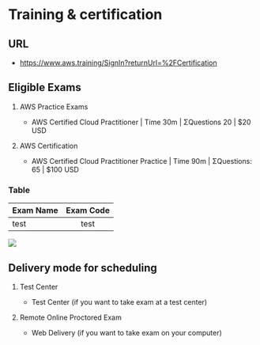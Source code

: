 # Training & certification

## URL
* https://www.aws.training/SignIn?returnUrl=%2FCertification

## Eligible Exams
1) AWS Practice Exams
    * AWS Certified Cloud Practitioner | Time 30m | ΣQuestions 20 | $20 USD
    
2) AWS Certification
    * AWS Certified Cloud Practitioner Practice | Time 90m | ΣQuestions: 65 | $100 USD

### Table
| Exam Name | Exam Code|
|-----------|:--------:|
|test       |test      |

[<img src="https://i.imgur.com/leqzowR.png">](https://i.imgur.com/leqzowR.png)

## Delivery mode for scheduling
1) Test Center
      * Test Center (if you want to take exam at a test center)
      
2) Remote Online Proctored Exam
      * Web Delivery (if you want to take exam on your computer)
